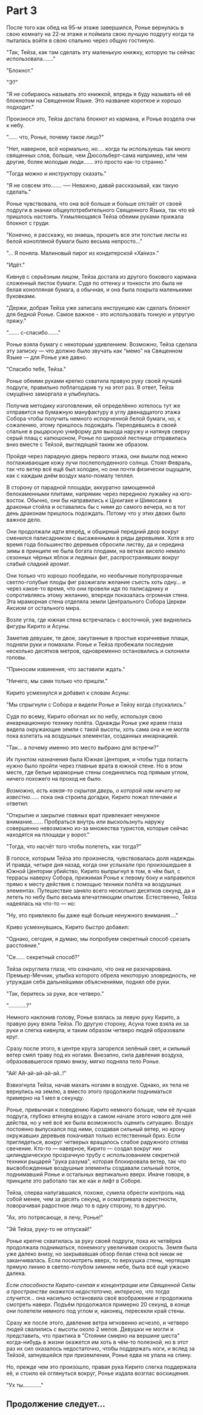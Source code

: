 # Part 3

<!--<sup><a href="#Prim1">1</a></sup>-->

После того как обед на 95-м этаже завершился, Ронье вернулась в свою комнату на 22-м этаже и поймала свою лучшую подругу когда та пыталась войти в свою спальню через общую гостиную.

"Так, Тейза, как там сделать эту маленькую книжку, которую ты сейчас использовала......."

"Блокнот."

"Э?"

"Я не собираюсь называть это книжкой, впредь я буду называть её её блокнотом на Священном Языке. Это название короткое и хорошо подходит."

Произнося это, Тейза достала блокнот из кармана, и Ронье воздела очи к небу.

"...... что, Ронье, почему такое лицо?"

"Нет, наверное, всё нормально, но.... когда ты используешь так много священных слов, больше, чем Дюсольберт-сама например, или чем другие, более молодые люди...... это просто как-то странно."

"Тогда можно и инструктору сказать."

"Я не совсем это....... ── Неважно, давай рассказывай, как такую сделать."

Ронье чувствовала, что она всё больше и больше отстаёт от своей подруги в знании общеупотребительного Священного Языка, так что ей пришлось настоять. Ухмыляющаяся Тейза обеими руками прижала блокнот с груди:

"Конечно, я расскажу, но знаешь, прошить все эти толстые листы из белой конопляной бумаги было весьма непросто..."

"... Я поняла. Малиновый пирог из кондитерской «Ха́низ»."

"Идёт."

Кивнув с серьёзным лицом, Тейза достала из другого бокового кармана сложенный листок бумаги. Судя по оттенку и тонкости это была не белая конопляная бумага, а обычная, и она была покрыта маленькими буковками.

"Держи, добрая Тейза уже записала инструкцию как сделать блокнот для бедной Ронье. Самое важное - это использовать тонкую и упругую пряжу."

"....... с-спасибо......."

Ронье взяла бумагу с некоторым удивлением. Возможно, Тейза сделала эту записку — что должно было звучать как “мемо” на Священном Языке — для Ронье уже давно.

"Спасибо тебе, Тейза."

Ронье обеими руками крепко схватила правую руку своей лучшей подруги, правильно поблагодарив ту на этот раз. В ответ, Тейза смущённо заморгала и улыбнулась.

Получив методику изготовления, ей определённо хотелось тут же отправится на бумажную мануфактуру в углу двенадцатого этажа Собора чтобы получить немного испорченной белой бумаги, но, к сожалению, этому пришлось подождать. Переодевшись в своей спальне в рыцарскую униформу для выхода наружу и натянув сверху серый плащ с капюшоном, Ронье по широкой лестнице отправилась вниз вместе с Тейзой, выглядящей таким же образом.

Пройдя через парадную дверь первого этажа, они вышли под нежно поглаживающие кожу лучи послеполуденного солнца. Стоял Февраль, так что ветер всё ещё был холоден, но они почти физически ощущали, как с каждым днём воздух мало-помалу теплел.

В сторону от парадной площади, аккуратно замощенной белокаменными плитами, напрямик через переднюю лужайку на юго-восток. Обычно, они бы направились к Цукигаке и Шимосаки в драконьи стойла и оставались бы с ними до самого вечера, но в тот день драконам пришлось подождать. Потому что у этих двоих было важное дело.

Они продолжали идти вперёд, и обширный передний двор вокруг сменился палисадником с высаженными в ряды деревьями. Хотя в это время года большинство деревьев сбросили листву, да и середина зимы в принципе не была богата плодами, на ветках висело немало сезонных чёрных яблок и ледяных фиг, распространявших вокруг слабый сладкий аромат.

Они только что хорошо пообедали, но необычные полупрозрачные светло-голубые плоды фиг разжигали желание съесть хоть одну... и через какое-то время, что они провели идя по палисаднику и сопротивляясь этому желанию, впереди показалась огромная стена. Эта мраморная стена отделяла земли Центрального Собора Церкви Аксиом от остального мира.

Возле угла, где южная стена встречалась с восточной, уже виднелись фигуры Кирито и Асуны.

Заметив девушек, те двое, закутанные в простые коричневые плащи, подняли руки и помахали. Ронье и Тейза пробежали последние несколько десятков метров, одновременно остановились и склонили головы.

"Приносим извинения, что заставили ждать."

"Ничего, мы сами только что пришли."

Кирито усмехнулся и добавил к словам Асуны:

"Мы спрыгнули с Собора и видели Ронье и Тейзу когда спускались."

Судя по всему, Кирито обогнал их по небу, используя свою инкарнационную технику полёта. Однажды Ронье уже краем глаза видела окружающие земли с такой высоты, хоть сама она и не могла пока взлетать на воздушных элементах, созданных инкарнацией.

"Так... а почему именно это место выбрано для встречи?"

Их пунктом назначения была Южная Центория, и чтобы туда попасть нужно было пройти через главные врата в южной стене. Но в этом месте, где белые мраморные стены соединялись под прямым углом, ничего похожего на проход не было.

*Возможно, есть какая-то скрытая дверь, о которой нам ничего не известно*...... пока она строила догадки, Кирито пожал плечами и ответил:

"Открытие и закрытие главных врат привлекает ненужное внимание....... Пробраться внутрь или выскользнуть наружу совершенно невозможно из-за множества туристов, которые сейчас находятся на площади у ворот."

"Тогда, что насчёт того чтобы полететь, как тогда?"

В голосе, которым Тейза это произнесла, чувствовалась доля надежды. И правда, четыре дня назад, когда они услыхали про произошедшее в Южной Центории убийство, Кирито выпрыгнул в том, в чём был, с террасы наверху Собора, прижимая Ронье к левому боку и направился прямо к месту действия с помощью техники полёта на воздушных элементах. Путешествие заняло всего несколько десятков секунд, да и лететь по небу было весьма впечатляющим опытом. Естественно, Тейза надеялась на что-то — но:

"Ну, это привлекло бы даже ещё больше ненужного внимания...."

Криво усмехнувшись, Кирито быстро добавил:

"Однако, сегодня, я думаю, мы попробуем секретный способ срезать расстояние."

"Се...... секретный способ?"

Тейза округлила глаза, что означало, что она не разочарована. Премьер-Мечник, улыбка которого обрела некоторую зловредность, не утруждая себя дальнейшими объяснениями, поднял обе руки.

"Так, беритесь за руки, все четверо."

"............?"

Немного наклонив голову, Ронье взялась за левую руку Кирито, а правую руку взяла Тейза. По другую сторону, Асуна тоже взяла их за руки и слегка кивнула, и таким образом четверо людей образовали круг.

Сразу после этого, в центре круга загорелся зелёный свет, и сильный ветер смял траву под их ногами. Внезапно, сила давления воздуха, образовавшегося прямо внизу, мягко подняла тело Ронье.

"Ай! Ай-ай-ай-ай-ай..!"

Взвизгнула Тейза, начав махать ногами в воздухе. Однако, их тела не вернулись на землю, а вместо этого продолжили подниматься примерно на 1 мел в секунду.

Ронье, привычная к поведению Кирито немного больше, чем её лучшая подруга, глубоко втянула воздух в самом начале этого нового для неё действа, но у неё всё же была возможность оценить ситуацию. Воздух постоянно выпускался под ними, создавая сильный ветер, но крону окружавших деревьев покачивал только естественный бриз. Если приглядеться, вокруг четверых вращалось слабое радужного отлива свечение. Кто-то — наверное, Кирито — создал вокруг них цилиндрическую прозрачную трубу с использованием секретной техники рыцарей "рука разума", которая блокировала ветер, так что высвобожденные воздушные элементы создавали сильный поток, поднимавший Ронье и остальных вертикально вверх. Иначе говоря, в принципе это работало так же как и лифт в Соборе.

Тейза, сперва напугавшаяся, похоже, сумела обрести контроль над собой менее, чем за десять секунд, и осматривала окрестности, поворачивая радостное лицо то в одну сторону, то в другую.

"Ах, это потрясающе, я лечу, Ронье!"

"Эй Тейза, руку-то не отпускай!"

Ронье крепче схватилась за руку своей подруги, пока их четвёрка продолжала подниматься, понемногу увеличивая скорость. Земля была уже далеко внизу, но закрывавшая обзор белая стена всё никак не заканчивалась. Если посмотреть вверх, то верхушка стены, чертящая прямую линию в светло-голубом зимнем небе, была всё ещё ужасно далека.

*Если способности Кирито-сенпая к концентрации или Священной Силы а пространстве окажется недостаточно, интересно, что тогда случится*... она насильно остановила своё воображение и продолжила смотреть наверх. Подъём продолжался примерно 20 секунд, в конце они полетели немного под углом и, наконец, пересекли край стены.

Сразу же после этого, давление ветра мгновенно исчезло, и четверо людей свалились с высоты около 2 мелов. Девушки не могли и представить, что практика в "Стоянии смирно на вершине шеста" когда-нибудь в жизни окажется им хоть в чём-то полезной, но в этот раз их сил оказалось недостаточно, чтобы поддержать ноги, и вслед за Тейзой, запнувшейся при приземлении, Ронье едва не упала на спину.

Но, прежде чем это произошло, правая рука Кирито слегка поддержала её, и стоило ей оглянуться вокруг, Ронье издала возглас восхищения.

"Ух ты............"

## Продолжение следует...

<!-- Speaking of the height, it was about the tenth floor of Собора — at most 50 mel. However, from the position they were the cityscape of Центория, spreading to where the eye can reach, till it looked distant и hazy. There was more. From the junction of the southern wall и the western wall where the four of them were standing, the wall of the same height extended straight in the southwest direction.

"...... Here we are on the top of the ‘timeless wall’...."

Тейза whispered that, и Кирито silently nodded.

Timeless wall. It was a large white marble wall that divided all the territory of Центория in the eastern, western, northern и southern parts — и further into the vast four imperial territories. It was built not by piling cut out the stone, but rather The Первосвященник Администратор made it to appear during just one night.

It is said that this wall, which lasts as much as 750 kilometers from the outer wall of Центрального Собора up to the "Mountain Range at the Edge" that encloses the Мира Людей far away, is impossible to destroy, hence the name of "timeless". It was forbidden to climb it or damage it by the Индекс Табу, и although there would be no one who tried to break it, Ронье understood that she just violated the second mentioned prohibition. Even if she was released from the Индекс Табу binding when she became an Рыцарь Целостности trainee, awareness that has been engraved for many years for years has not disappeared without a trace, so when Ронье looked at her feet she understood she instinctively began tiptoeing.

The marble that was assembled without any gaps in one millis, which should have been exposed to the weather for several hundred years, shined smoothly just as it was newly polished. Behind them, the corner of the wall nearby was sharp like a blade, preventing anyone from climbing.

At that time, a light noise was heard. Two light-blue birds flew down on the top of the wall from the sky. They jumped a little over the marble и watched Ронье with black eyes.

"...... Hu-hu, the Индекс Табу truly has no effect on small birds."

With these words, Асуна gently touched their shoulders, и Ронье smiled at once looking at Тейза. She enjoyed the view once more и then understood it.

"Oh, is it that... Сенпай is going to move on this wall until reaching the Inn in Southern Центория’s 4th district?"

As she asked, Кирито turned around и finally laughed.

"Correct. As you walk here, they will not be able to see you from down there, и if you choose a good location, you will not be noticed by unexpected people when you get off."

"It’s not the first time, is it?"

With the slight delay after Асуна's pressing, he cleared his throat и said with an excusing expression.

"Ah, well, you see, the validation of the escape route is fundamental to the strategy...... Come on, let's hurry."

And Кирито began energetically walking ahead, followed by girls along with contritely looking Асуна.

There was an informal nickname given to each of the four of timeless walls dividing the Мира Людей into four parts.

The northeast wall separating the Норлангарт North Empire и the Eastabarieth East Empire was the "Spring Wall". The southeast wall separating the East Empire и Southacroith South Empire was the "Summer Wall". The southwest wall separating the Southern Empire и the Wesdarath West Empire was the "Autumn Wall". и the northwest wall separating the Empire и the North Empire was the "Winter Wall".

It seemed that even the oldest knights Фанатио и Дюсольберт did not know the reason why the four walls were called with names of seasons. Until the Объединённого Совета Мира Людей was proclaimed, the timeless wall was an absolutely inviolable border, the Центория citizens from the east, west, north и south did not have freedom of exchange in principle, и it was not possible to pass through the gate in each wall with the exception for merchants or wealthy tourists given passes of exchange.

Although the passage requirements of the gates have been eased considerably by that time, complete free passage had yet to be allowed. That was because the aftermath of the Rebellion of Four Empires was not quite completed. There was a possibility that the remnants of the Konoe Knight Order who raised the weapons at the Церковь Аксиом might be hiding somewhere in the Мира Людей и still obey the order of the Император. They may also be involved in killing the old Yazen и kidnapping Lisetta.

While thinking this way, Ронье walked on the "Autumn Wall".

Since the wall had a width of 4 mel, there was no worry that one may stumble unless approaching the edge, и nobody could see the figures of the four from the ground. Perhaps it was the cold wind that blew Ронье's thoughts away, so she just walked ahead absent-mindedly observing the scenery.

On the left side of the wall there was a South Центория mainly made of reddish sandstone, и to the right was West Центория built with blackish slate. The two towns separated by a single wall differed not only in color but also in the design of the build-up. Spacious Southern Центория's houses built from cut square red sandstone blocks produced a liberating opening feeling, while built from thinly sliced precisely и carefully matched pieces of slate building of West Центория with their roofs covered with neatly arranged tiles shaped alike to dragon scales, stood without much clearance, but the effort invested in those houses welcomed the awe of craftsmanship.

Кирито said that in addition to the appearance of buildings the four Центория cities have completely different tastes of food. Ронье и Тейза were free to enter any of the four cities should they wish, but somehow when they got bored и decided to go out to the city they usually went to their native Northern Центория.

*But Рыцарь Целостностиs expected to guard the peace all over four empires could not do even such a thing*, Ронье again felt the need to talk to Тейза walking along, but Кирито leading them stopped ahead before she could.

"Now, this is the fourth district... somewhere here should be the inn......."

As he muttered this he looked around the streets of South Центория. Ронье also turned around и watched the red-brown cityscape.

*Inn, inn.......* after viewing the city for a while repeating that in her mind, Ронье understood she has never been to the inn that was the scene of the incident. Four days ago, when a message arrived at Собора, the mountain гоблин Орои who was already considered the criminal was imprisoned in the Guards office, so Кирито went straight there.

"...... Um, Сенпай, did you come here without knowing the location of the inn?"

Ронье whispered that, и Кирито nodded to her turning his face to the right.

"Err, um, well. You see, there should be a signboard ‘**INN**’ by the inn, but it’s not that easy to notice looking from the top..."

"Look Сенпай, these buildings are so big like mountains, it’s unlikely they will have a signboard conveniently visible!"

To Тейза's fair remark, Кирито nodded "right......" turning to the left. Асуна sighed watching it и took out a folded piece of paper from her cloak.

It was of course not a paper wrapping but a large map, which she quickly opened.

Moreover, it was much finer than ones sold at town's bookstores. It seemed that every building, not just a road, is being drawn there one by one.

"Wow...... such a thing, where from?"

Асуна replied to Кирито’s question without changing the facial expression.

"During my study Я little by little copied the map book that Sones-сан found by chance during the arrangement of the large library. She said that the original map book was not hand-drawn, it was made by a previous librarian using an unknown technique."

"............ Oh, the one of previous generation......."

Кирито murmured и a look appeared on his face as if he remembered something, but immediately he rushed it away и put his face close to the map that Асуна unwrapped.

"Let’s see, this is the 4th district... this one is that street? So, what is it that the inn is here...?"

He raised his head и looked at the eastern side of the wall again.

"Oh, probably it's on the north side of that junction. **Thank you**, Асуна."

To his gratitude in Sacred Language, she answered "You are welcome" in Мира Людей language. After that Вице-Премьер-Мечник folded the map back into the cloak.

They have clarified the location of the destination, but there was still a problem. From the wall 50 mel high they were standing on, they had to go down to the ground without being noticed by residents. If the same aerial elements technique as before when they ascended would be used, it will definitely be spotted by someone.

Looking at Кирито, they were wondering *what on Earth are you planning to do?* Премьер-Мечник casually approached the edge of the wall и glanced down.

"Okay, now there is no one there. Я jump first, then everyone else jumps when Я give a signal."

"Eeeeeee!?"

As Тейза exclaimed in a strange voice, Кирито thrusted out his right hand with thumb up и casually stepped away from the wall. The brown outsole of his cloak disappeared in a moment, и only the dry wind passed by the three people remaining at the top.

Even after waiting a few seconds there was no sound similar to collision so Ронье with Асуна и Тейза approached the edge of the wall и looked straight down. There was Кирито light-heartedly waving at them from the road 50 mel below.

"Good grief......."

Асуна murmured that и straightened both hands towards Ронье и Тейза.

"...... He definitely used flying sacred art."

Тейза squeezed lips и took Асуна’s hand with the same determination as Ронье did a bit ago, so Ронье followed и grabbed Асуна's left hand. Surprisingly delicate, the silky smooth slightly warm hand clenched Ронье's right hand tightly, и the next moment Асуна kicked off the marble wall as easy as Кирито did.

Their bodies were gently raised — for a moment, и them three people immediately began to fall straight down. The wind groaned violently in their ears. The wish to cry out loudly was overflowing, but somebody might notice that, so she clenched teeth и kept silent.

No matter if one is an учениками Рыцарей Целостности, they won’t be alive after falling from a height of 50 mel to a hard cobblestone. *Я believe in you, Сенпай!* In her mind Ронье cried without saying a sound aloud.

Кирито standing near the falling point lifted both hands into a bowl-like shape.

The feeling of something soft и transparent wrapped around their bodies. The falling speed gradually slowed down, the sound of wind weakened. Кирито accepted the three people with an "arm of mind".

Even the senior Рыцарь Целостностиs are limited to as much as moving a single dagger with this technique, it must be a terrible power of mind to allow to slow down the falling of three at the same time. When the ground approached just under ten centimeters, Кирито opened his hands и three people landed steadily. After letting out several nervous и long breathes, Ронье asked their leader.

"....... Um, Сенпай, if you can do such thing, wouldn’t it be simpler to use just incarnation instead of aerial elements when we climbed the wall…?"

"Well, getting down и climbing jump straight up has different difficulty level of the **imagi**... of the concentration of consciousness. Even when it’s just one person Я need to transform clothes into wings when flying with incarnation......"

Тейза stopped by Кирито who shrugged his shoulders.

"Кирито-сенпай, next time Я want to take off myself, please teach me the aerial element flight technique next time!"

"Eee?! T-that is not as easy as it seems...... b-but it's a nice thing to have a curiosity... Well then, let's hurry to the scene."

Асуна pulled the back of collar of Кирито, who began to walk to the North after saying some unnaturally sounding words.

"It is the opposite direction, Кирито-kun."

***

As they turned to the left to the wide road from a dark side road bordered by the Timeless Wall, they found that it was somewhat crowded. It was February, so one could think it would not be unnatural to wear long cloak, but the citizens of South Центория walking along the road were unexpectedly light-dressed. The temperature should not drastically differ from the North Центория because it was less than kilolu away, but the sunshine pouring from the skies to sandstone was somewhat warmer than when they were in the Собора.

Fortunately, four people crossed the South Центория 4th district without running into the guards и arrived to the inn in question.

The three-floor building was quite large but as they only accepted tourists from the Тёмной Территории the accommodation fee stated on the entrance signboard was not even relatively high. Кирито, who removed the cloak hood, glanced at the red sandstone inn и opened the door without hesitation. Overlapping with the sonant sound of a bell,

"Welcome!"

— the cheerful voice echoed.

In front of the spacious hall there was a wide reception desk, и behind it stood the one whom the voice belonged to, a girl receptionist who seemed a little older than Ронье. She wrapped her reddish hair with a dark-green scarf и wore an apron dress of the same color.

As Кирито approached the reception, the woman asked with a smile:

"Are you staying? Four people?"

"Er......."

After a short hesitation, he approvingly nodded.

"Yup, four people. Is it okay if we stay for just one night?"

"Of course, Я do not mind. Would you like to share the same room?"

"Yup, same room. If you can, we would like to take one on the second floor."

Ронье who thought that he would clearly identify himself и ask for cooperation with the investigation, repeatedly blinked watching Кирито talking to the receptionist. As soon as the room was decided, Кирито paid a total of six hundred sheers lodging fee, и the four of them were guided to the second floor.

The room that was prepared for them was in the southeastern corner, и plenty of Solus light was coming through the large window. There was a large round table with fruits in the front, и four beds that are neatly lined up by the wall.

As soon as the receptionist who finished the short tour deeply bowed и left, Тейза cheerfully exclaimed:

"It’s the first time Я stay in an inn other than of the North Empire! The feeling of the room, the shape of the furniture, everything is quite different compared to the north!"

"Hey Тейза, you did not come here as a tourist!"

After hurriedly shutting up her best friend, she turned to Кирито.

"...... Um, Сенпай, what are you planning to do from now on? This room is not the crime scene, is it...?"

"Yup, it’s the different one. But there are ways to find out which room it was. So far, let's have some rest."

This Кирито’s answer largely summarized the situation. Асуна, who took off her cloak и swung a long hair, said:

"Я am going to make tea, you join?"

— и headed to the cupboard in the corner of the room, Ронье chased after her with "Я will help you."

According to the explanation given by the receptionist, when one wanted hot water, they were to bring a pot to the dining room at the first floor<sup><a href="#Prim1">1</a></sup>, but Асуна just poured some cold water from the jug into the pot и produced a thermal element with a smooth incantation.

It was the basic technique of Sacred Art to heat water, but there still was a catch. When the generated thermal element is simply dropped into water, it reacts immediately with the water surface, creating a lot of steam, but the temperature of the water does not rise much. It is necessary to convey all the heat of the thermal element to water, which requires a bit of fiddling.

Sacred Art practitioners carried a valuable medium called the "fire sponge stone" produced exclusively in the Southern Empire и put it in water so that it gradually gave the power of heat element. Simply lifting the container и holding the thermal element under it will boil the water too, but it will take time. As they were watched what is Вице-Премьер-Мечник doing with a show-me-what-you-have-there anticipation, Асуна continued with producing of two metal elements.

It was a nice way to make steel ball with metal element as a substitute for a fire sponge stone, but unlike fire sponge stones which could absorb thermal energy instantaneously, metal ball would not get hot so easily. And, of course, the metal ball does not float in the air like pure elements, so one needs something to support it during heating.

It would be sufficient to have someone nearby using tongs or spoon for that, but it was said that it is not nice to use tools other than sacred art medium in such cases. Sacred Art practitioners believed that everything from generation to completion must be completed by the incantation only. There is a fancy way loved by clerics for its impressiveness, to create a tiny whirlwind with aerial element, и mix the thermal element into the air flow while letting the metal ball to float on top, but such three-attributes technique is difficult to control preserving the ball on top of the whirlwind, so if one’s concentration is disrupted even a bit, one will soon find sparks scattering all around the room.

As Ронье, who quickly got ready to generate ice element to neutralize potential flame, carefully watched over what she was doing, Асуна manipulated the two metal elements with the left hand и kept them close to the thermal element she controlled with the right hand. In this state, two kinds of elements reacted и the hot metal drops were ready to scatter...... и that very moment:

"**Form element, hollow sphere shape**."

Асуна chanted an expression Ронье did not know, и the two steel elements fused together into a sphere of about 3 centimeters in diameter. As soon as it became a metal ball, it gained weight, и pulled by gravity it dropped into a pot.

"Oh, that...... Асуна-сама, where did the thermal element go...?"

Ронье hurriedly looked around but could not find the thermal element that was supposed to be floating in the air. Then Асуна glanced at Ронье's arms и pointed in the pot.

When she looked in, the metal sphere glowed red beneath the water. Small bubbles floated one after another around it, и eventually steam started to rise from the surface of the water.

"Maybe the heat element is in that ball...?"

"Yes, Я confined the heat element within the metal sphere."

"...... such an art......."

While Ронье was getting surprised, water in the pot bubbled, и it was heated to the boiling state.

Normally, to make a hollow sphere with metal element, first they make a ball filled with contents using a "**sphere shape**" phrase и then inflate it with an "**enlarge**" while heating it at the same time. But this too is difficult to control и it tears easily, и even if it goes well you cannot put anything inside.

However, if you can make a hollow sphere from the very beginning, you can confine the thermal element in it by overlapping it at the moment of creation. It is safer than heating an iron ball with a whirlwind of thermal и aerial elements и it is efficient.

"It was ‘**Ho...**’... ‘**Hollow**’? Did Асуна-сама discover such an expression......?"

To this admiration и question, Вице-Премьер-Мечник gently shook her head.

"No, Алиса-сан was good at the creation of hollow spheres, she said that she only told Ayuha-сан that, и Я was taught by Ayuha-сан."

"Алиса-сама............"

Ронье lost her words.

At the time of Войны с Внешним Миром Ронье got an opportunity to exchange words with Алиса Синтез Thirty several times. The most impressive thing was that night in the tent with unconscious Кирито when they were exchanging memorable stories with Асуна и Мира Людей Defense Army general Selrut,0 but Алиса's terrible large-scale light attack that had annihilated the great army of Тёмной Территории in a blink of an eye at the defense battle by the Великих Восточных Врат was also burnt in her memory.

Ронье и others low-grade clerics tried to guess what kind of technique would produce such a power. Of course, it is not where the knowledge of an apprentice knight reaches, but it can still be imagined that it would require to accumulate a huge number of light elements in some way и release them at the same time later. If that secret technique is based on a hollow sphere, it is no wonder Алиса conveyed it to Ayuha alone.

"... So, is it really for good that Я heard it...?"

Асуна nodded with a smile to this fearful question.

"Yes, when Ayuha-сан taught me she asked me... not to misuse it. So Ронье-сан, when the time comes, convey this phrase to those whom you trust."

"............ Yes...... Yes."

Ронье nodded while feeling hot gathering deep in the chest, и then.

Кирито who had been looking into the process from behind unexpectedly said in a relaxed tone.

"It’s still pretty slow...... about making hot water. Maybe if you cast 2-3 ‘fire arrows’ into the basin....... "

"Ah no, Сенпай, if you do that, it will get pure white in the room because of steam!"

It was Тейза who suddenly replied, и Асуна и Ронье laughed together aloud.

As they were enjoying some rest with cups of red tea (brewed with hot water boiled with Sacred Art) that looked like a special product of South Empire, the bell outside the window rang the 2 o'clock in the afternoon.

The melody was the same as in Northern Центория — the Тёмной Территории one was the same as well since we talk of it — but the tone was slightly lighter и felt brighter. Before the echoing of the long trailing note disappeared, Кирито quickly got up и moved to the door.

"Okay, this inn is a break from 2 PM to 2:30 for employees, и they all gather in the waiting room on the first floor. Guests will also be on sightseeing и shopping, и now there should not be anyone in the hallway."

"... Hey, how do you know that?"

Having answered using sacred word "Я heard it at **check-in**" to Асуна's question, Кирито approached the door. He opened it a little и checked the corridor, then nodded immediately и beckoned for Ронье и others to come. She felt uneasy to say the least as it wasn’t clear what to do, but had to follow after him, secretly hoping that they won’t have to do any absurd things inside the inn.

Кирито who came out in the corridor headed north away from stairs without any hesitation. As he checked the doors on the right one by one, eventually they saw a parchment which had inscription 『Out of service』 pinned to the fourth door. Just above that, there was a dully glowing metal plate engraved with the number 『211』.

"Here"

Асуна nodded to Кирито’s muttering. There was no doubt that this room is the crime scene of the old cleaner Yazen’s murder.

Премьер-Мечник reached for a brass grip, but for some reason stopped moving. He brought the hand in front of his eyes и carefully peered at his fingertips.

"... What are you doing, Сенпай?"

To Ронье’s quiet question, Кирито merely muttered something like "No, nothing......" not saying anything clear. However, as soon as Асуна said "It's safe, no way could they reproduce unique fingerprints", he finally nodded и moved his hand to the handle again.

He twisted it to the left и right, but of course, it was locked и stopped halfway. Without thinking what to do next, Кирито silently stared at the keyhole ──

A few seconds later, the sound of an open lock sounded.

"Wow... Сенпай, you can do even that with incarnation?"

To that Тейза’s voice reverbing with the mix of shock и admiration, Кирито answered, shrugging:

"The key и keyhole in this world is not a mechanical device, it’s part of a system, ehm...... of the whole thing."

Тейза made an unhappy face to that ambiguous reply, but the situation did not allow for more elaborate discussion. When Кирито twisted the handle again, it turned to the end this time и the door moved a little. He quickly looked around, peered in и encouraged others to get in.

The room girls stepped in behind Асуна was a very common room for two people. There was only one window on the eastern wall, there were beds on the left и right, и a table, somewhat smaller than the one at which the four of them drank tea just now.

At first sight, there was no difference in appearance compared to their room. Perhaps, there were no fruits on the table и the curtains were closed. However, Ронье felt that this was the scene of a horrible murder.

Кирито who came in the last gently closed the door. Асуна stopped near the table и turned around, silently nodding.

"... Is it really safe, Асуна?"

— Кирито said with a worried tone. Ронье as well as Тейза shared the same feeling.

Sacred Art department head Ayuha Furia mentioned that the load of the past reflection art discovered yesterday was too big. In Мира Людей she was one of the best practitioner, и if she says so, it might not be easy to use even for Вице-Премьер-Мечник Асуна having the God power.

But Асуна nodded again with her usual gentle smile.

"Yup, it’s OK. For Oroi-сан who has to endure the limitations because of this... и much more for Yazen-сан murdered, we must catch the criminal as soon as possible."

Having said so in a clear unwavering tone, she took a piece of folded white hemp paper from the leather bag hanging by the Меч belt of her simple knight clothes. A glimpse over the unfolded sheet would reveal that it’s densely covered with many lines of sacred characters.

"............ Got it. Relying on you."

Кирито said the short phrase in a voice that made one feel the convincing confidence и signaled to Ронье и the other one to stand back to the wall.

Асуна left alone in the center of the room silently read the sacred words from the paper for over several tens of seconds, then folded it carefully again и put into a leather bag. Apparently, she had memorized the words of sacred art beforehand и that was simply the last review.

Sacred Art certainly has a clear difference in success rate, accuracy, и power when reading a technique written on a paper compared to casting a completely memorized art. Кирито mentioned the reason is because Sacred Art is also intertwined with the power of incarnation. Therefore, the memorization of the art wording is the basic for the practitioner, but the past reflection art Асуна started to chant was much longer than Ронье's expectation.

She could understand that first a crystal element was generated и formed into a thin disc but the continuation of the incantation was something she heard for the first time, so she could not understand it’s meaning. Regardless of this, the affluent intonation Асуна chanted the incantation with was fascinating. и then…

Suddenly the room got dark.

"............!!!"

— Тейза pulled the air in grasping the hem of Ронье's cloak. As ethereal darkness crawled around the floor, their legs became cold.

The sound of Асуна's voice, which began to bear the trace of rumbling и reverberation, broke for a moment.

Suddenly her upper body shook. Кирито moved his right foot half a step forward but stayed on the spot. Casting resumed, the darkness started to grow deeper.

Suddenly the crystal disc lying on the table floated up in the air without any sound. Elegant purple light flowed from it illuminating Асуна’s face from below.

![Image](/Translate/Img/p109.jpg)

Looking at her painful expression, Ронье also shrieked her lips. *Я would like to help Асуна, but this technique is only for masters. Besides, she is challenging the gods’ work itself peeking at the past events. The secret the Первосвященник Администратор built, securely sealed in the deeps of the Elders Council ──*

Асуна, whose whole body was now constantly trembling, moved her hands to the disk. She rapidly moved thin fingers, и the overflowing purple light followed, flickering irregularly.

Suddenly a distorted voice, as if heard from under the ground.

『…… ou…… rent…… a serf Yaze…… rial do……』

Male voice ── but only that could be understood. Then sounded another male voice, a doubtful one.

『Ah, err…… not…… myself…… a active tenant…… perial……』

『……erfs of my…… belong to my ter…… end to dislike that, then right here……』

The voice of the first man, with unexpectedly increased clarity, said ruthlessly:

『…… enjoy the death……!』

A thud sounded, overlapped with the scream of the second man.

Immediately afterwards, the crystal disk turned into a myriad of fragments и crumbled. The arms of Кирито, who jumped like a wind to catch Асуна falling down to the floor, firmly supported her body.

***

Four people quickly left the room 211 where the darkness faded и hurriedly flew back to the first room.

Кирито laid Асуна, who was using his shoulders to move around, to one of the beds.

"It, it's all right now."

Кирито gently pressed down Асуна’s shoulders while she was trying to rise quickly saying so и turned his face to Ронье.

"Excuse me, will you bring us a glass of water?"

"Y-yes, just a second."

She ran over to the cupboard и poured some cold water that remained in the jug into the glass и brought it back. Кирито who took the glass slightly raised Асуна's body, bringing the glass closer to her mouth.

AS she slowly drank three gulps of water, Вице-Премьер-Мечник smiled at Ронье with a somewhat alive face.

"Thank you, Ронье-сан."

"It’s nothing……"

Was the answer as she looked down. *I’m useless for anything except such tasks, but at least Я can say that there are cases where Я can help the two of them in some way.*

Since Асуна’s exhausted state was not due to decrease of the Life, it could not be recovered by Sacred Art. Кирито who should have been aware of it, but Премьер-Мечник returned the glass to Ронье и holding his hands in the air silently generated three light elements. Those softly floated around lying Асуна, gently illuminating the beautiful face with closed eyes и glossy chestnut hair.

The light elements broke off from Кирито’s control и disappeared by scattering small light drops in less than one minute, but Асуна lifted the eyelids as if she gained some vitality from that shining.

"...Yes, I'm fine now."

"Do not push yourself, you'd better take some rest."

As Кирито quickly said this, Асуна completely raised her upper body.

"No, we have to hurry......."

Кирито tightened his profile to these words, и Ронье also gazed at Тейза.

"...... What did you see? Have you understood how the murderer killed Yazen by avoiding the Индекс Табу?"

As a question to jump in, Асуна made a long blinking as if to verify his memory и gave a slightly hoarse voice.

"In the glass disk, the first thing that Я saw...... a man who cleaning the room moments ago. Я think that it was Yazen-сан. Then the second man, standing by the other side of the screen, said to Yazen-сан: 『Thou, is not a serf Yazen of the Император’s domain?』...... like this."

"Император’s...... domain."

As Кирито repeated this quietly, Асуна nodded as well.

"Yup...... Yazen-сан nodded at first, but then immediately denied it: 『No, I’m not. Myself is no longer an active tenant of the impreial domain』...... Then the second person said with a sort of...... sneering tone: 『Serfs of my territory belong to my territory until they run out of life, so if you tend to dislike that, then right here enjoy the death granted』and stabbed Yazen-сан's chest with a dagger....... Yazen-сан fell down on the spot и the man left the room holding the dagger. That was what Я saw there..."

Асуна went silent, but no one tried speaking for a while.

Since no high-level cleric can tamper with the past events, it was confirmed that it was not Орои who killed the old Yazen. It was a cheering evidence, but it undeniably the mystery has increased again.

Кирито, who was standing one knee beside the bed, raised his body и looked at the door of the room.

"....... The man who killed Yazen-сан dropped the blooded dagger in the corridor, knocked nearby room и disappeared. The mountain гоблин Орои who was sleeping in the room noticed the dagger lying on the corridor, picked it up и was captured by South Центория guards who came to check the place. That is what happened after Yazen-сан's murder. "

Кирито’s explanation was enough to Ронье, but Тейза next to her said "But ..." uncertainly.

"Кирито-сенпай, weren’t guards too quick to come to a murder location? The criminal who killed Yazen-сан knocked Oroi-сан's room и ran away, и it seems that only few minutes have passed before Oroi-сан picked up a dagger......."

And it has be told, she was right. Кирито also nodded looking gloomily.

"That's right. It was supposed to have been that guards rushed here because a citizen reported to 4th district Guards office that there was a sub-human with a knife acting dangerously at the inn. But in fact, Орои just picked up a fallen dagger, there was no dangerous behavior in his actions. In other words, it was either the murderer themselves or their partner reporting... ── Асуна, did you not see the murderer at all?"

When asked, Асуна nodded, regretting.

"Yup... Я felt like Я was always in front of the image floating on the glass plate... or rather......"

She slightly opened her mouth и blinked as if searching for words, but quickly sighed.

"... Sorry, Я cannot say it better."

"No, you do not have to apologize."

Said Кирито, coming close to Асуна и gently hugging her.

"Even though Я could not see the criminal directly, Я could hear the voice, и Я understood many other things. For example, ...... the culprit who killed Yazen-сан did not utilize a complicated **trick**...... did not avoided the Индекс Табу somehow, it just seems that he normally stabbed his heart..."

This was also true, come to think of it.

Асуна took risk и used Past Reflection art to find out both "how" и "why" the criminal killed the old Yazen. Still the motif remains unclear, but the method has been discovered. There was no trick used but rather just a stab with a dagger. In other words, ............

"The culprit is not bound by the Индекс Табу......."

Кирито confirmed Ронье’s muttering with a heavy voice:

"That's what it is....... Я do not know yet the reason for that though..."

"Я do."

Асуна interrupted, и the three turned their gazes to bed.

Вице-Премьер-Мечник appearing almost recovered said while looking at the faces of three people with her tea-with-milk-colored eyes.

"...... Я think, the words of the criminal who killed Yazen... Я think that's why he could kill him."

"Words ...... 『Serfs of my territory belong to my territory』...?"

"Yes...... The reason why the culprit could ignore the Индекс Табу was because Yazen-сан belonged to the aristocrat’s private territory и was a subject to the decision right of the one..."

"……Indeed!"

Кирито sharply inhaled и looked outside the window as if hoping to see the criminal standing there.

"It may not only be the old Yazen but as well any other former peasant released from private territories could be killed in the same way.... That's why Асуна said 『We need to hurry』"

"Yup…… If we don’t hit his hands before the next victim comes, that’s what Я thought... but......."

It was clear to Ронье why Асуна bitten her lip. Moving the discussion ahead, she cautiously said:

"There are nearly 1000 former private territories peasants in the North Empire alone, quadrupling in Мира Людей as a whole...... It is impossible to protect or give an escort to all of them."

Тейза stepped ahead on a side и said, flinging her hands.

"Besides, not all the people who have been released remain in Центория. Я heard that more than half have left the central capital и chose to have their own farmland where there is a free space. Even just searching for them, perhaps could take weeks..."

"In Мира Людей...... Я do not believe there is a family register."

Next to Кирито who speculated using unfamiliar words, Асуна also kept frowning for a while, but soon lifted her face.

"...But, if the purpose of the criminal is to spark the war once again between Мира Людей и Тёмной Территории, they should not just blindly kill the former private territory tenants. That sin, it would be meaningless unless the responsibility is laid upon tourists from Тёмной Территории."

"Well then...... who we should protect are the Тёмной Территории people...?"

Кирито who heard the words of Тейза nodded deeply.

"Yes...... Я actually thought of coming to this inn either today or tomorrow. To invite Oroi’s fellows who are waiting here to come и visit the Собора. Oroi's **homesick**...... hometown missing illness, Я think, should be aided for a while with that......."

"But Сенпай, there are lots of tourists from Тёмной Территории......."

When Ронье said so, Кирито gently shrugged his shoulders.

"Surely. Fortunately, their numbers и accommodations are recorded properly, so the search is easier than for the former private peasants. As expected, it is impossible for all of them to stay in the Собора, so Я think that we need to plan to schedule their return a little earlier beginning today so that they return home in order. If you construct a carriage formation with an escort getting them to the Великих Восточных Врат, the criminal cannot mess around it."

"If that’s decided, let's move right away."

Кирито tried to quickly support Асуна who got up from the bed, but it seemed unnecessary. Even so, Вице-Премьер-Мечник smiled with quiet "thank you" but quickly returned to a resolute expression.

"So... do you know the room where the mountain гоблинов are staying?"

"Of course. It is a room for four on the first floor, so it's probably just below here. The one that should have the guards in front of the door... half for the escort и half for the watch...."

"It cannot be helped, but if we move them to the Собора, that need is gone. Let's go."

Ронье и others chased Асуна who began walking quickly.

***

However.

The four people who went down to the first floor saw an unattended corridor и a vacant cleaned room. The receptionist, questioned by Кирито, told them with a puzzled expression, that in the morning an official of the South Центория administration brought a carriage и told them he takes three mountain гоблинов away.

## Footnotes:

1. <a name="Prim1"></a>.Я just understood Я never called that out previously. For European readers: the floor numbering is — mostly — visually 1:1 in Japan, where “the 1st floor” is the first one available, not “the 1st one to live”. So, in this example, using British/Irish standards, that would be: they are located at the first floor и the dining room — as expected — is at the ground floor.
-->